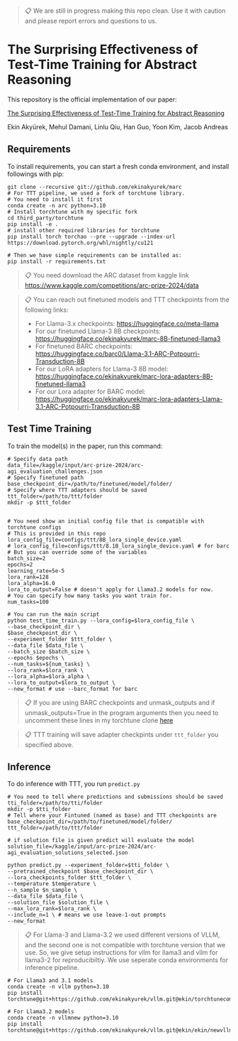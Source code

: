 >📋 We are still in progress making this repo clean. Use it with caution and please report errors and questions to us.

# The Surprising Effectiveness of Test-Time Training for Abstract Reasoning

This repository is the official implementation of our paper:

[The Surprising Effectiveness of Test-Time Training for Abstract Reasoning](http://www.mit.edu/~akyurek/papers/ttt.pdf)

Ekin Akyürek, Mehul Damani, Linlu Qiu, Han Guo, Yoon Kim, Jacob Andreas

## Requirements

To install requirements, you can start a fresh conda environment, and install followings with pip:

```shell
git clone --recursive git://github.com/ekinakyurek/marc
# For TTT pipeline, we used a fork of torchtune library.
# You need to install it first
conda create -n arc python=3.10
# Install torchtune with my specific fork
cd third_party/torchtune
pip install -e .
# install other required libraries for torchtune
pip install torch torchao --pre --upgrade --index-url https://download.pytorch.org/whl/nightly/cu121

# Then we have simple requirements can be installed as:
pip install -r requirements.txt
```

>📋 You need download the ARC dataset from kaggle link https://www.kaggle.com/competitions/arc-prize-2024/data

>📋 You can reach out finetuned models and TTT checkpoints from the following links:
> - For Llama-3.x checkpoints: https://huggingface.co/meta-llama
> - For our finetuned Llama-3 8B checkpoints: https://huggingface.co/ekinakyurek/marc-8B-finetuned-llama3
> - For finetuned BARC checkpoints: https://huggingface.co/barc0/Llama-3.1-ARC-Potpourri-Transduction-8B
> - For our LoRA adapters for Llama-3 8B model: https://huggingface.co/ekinakyurek/marc-lora-adapters-8B-finetuned-llama3
> - For our Lora adapter for BARC model: https://huggingface.co/ekinakyurek/marc-lora-adapters-Llama-3.1-ARC-Potpourri-Transduction-8B


## Test Time Training

To train the model(s) in the paper, run this command:

```shell
# Specify data path
data_file=/kaggle/input/arc-prize-2024/arc-agi_evaluation_challenges.json
# Specify finetuned path
base_checkpoint_dir=/path/to/finetuned/model/folder/
# Specify where TTT adapters should be saved
ttt_folder=/path/to/ttt/folder
mkdir -p $ttt_folder


# You need show an initial config file that is compatible with torchtune configs
# This is provided in this repo
lora_config_file=configs/ttt/8B_lora_single_device.yaml
# lora_config_file=configs/ttt/8.1B_lora_single_device.yaml # for barc
# But you can override some of the variables
batch_size=2
epochs=2
learning_rate=5e-5
lora_rank=128
lora_alpha=16.0
lora_to_output=False # doesn't apply for Llama3.2 models for now.
# You can specify how many tasks you want train for.
num_tasks=100

# You can run the main script
python test_time_train.py --lora_config=$lora_config_file \
--base_checkpoint_dir \
$base_checkpoint_dir \
--experiment_folder $ttt_folder \
--data_file $data_file \
--batch_size $batch_size \
--epochs $epochs \
--num_tasks=${num_tasks} \
--lora_rank=$lora_rank \
--lora_alpha=$lora_alpha \
--lora_to_output=$lora_to_output \
--new_format # use --barc_format for barc
```

> 📋 If you are using BARC checkpoints and unmask_outputs and if unmask_outputs=True in the program arguments
> then you need to uncomment these lines in my torchtune clone [here](https://github.com/ekinakyurek/torchtune/blob/efd85e000e83dcf6803c623cf83943e4a817377a/torchtune/models/llama3/_tokenizer.py#L51-L55)

>📋  TTT training will save adapter checkpints under `ttt_folder` you specified above.

## Inference

To do inference with TTT, you run `predict.py`

```shell
# You need to tell where predictions and submissions should be saved
tti_folder=/path/to/tti/folder
mkdir -p $tti_folder
# Tell where your Fintuned (named as base) and TTT checkpoints are
base_checkpoint_dir=/path/to/finetuned/model/folder/
ttt_folder=/path/to/ttt/folder

# if solution file is given predict will evaluate the model
solution_file=/kaggle/input/arc-prize-2024/arc-agi_evaluation_solutions_selected.json

python predict.py --experiment_folder=$tti_folder \
--pretrained_checkpoint $base_checkpoint_dir \
--lora_checkpoints_folder $ttt_folder \
--temperature $temperature \
--n_sample $n_sample \
--data_file $data_file \
--solution_file $solution_file \
--max_lora_rank=$lora_rank \
--include_n=1 \ # means we use leave-1-out prompts
--new_format
```

>📋  For Llama-3 and Llama-3.2 we used different versions of VLLM, and the second one is not compatible with torchtune version that we use. So, we give setup instructions for vllm for llama3 and vllm for llama3-2 for reproducibiltiy. We use seperate conda environments for inference pipeline.

```shell
# For Llama3 and 3.1 models
conda create -n vllm python=3.10
pip install torchtune@git+https://github.com/ekinakyurek/vllm.git@ekin/torchtunecompat
```

```shell
# For Llama3.2 models
conda create -n vllmnew python=3.10
pip install torchtune@git+https://github.com/ekinakyurek/vllm.git@ekin/ekin/newvllm
```
